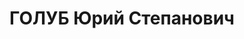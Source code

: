 ---
title: ГОЛУБ Юрий Степанович
description: '1915 р., смт Опішня Зіньківського р-ну Полтавської обл., українець,
  із селян, освіта початкова. Проживав у смт Опішня. Курсант військового училища м.
  Харків.

  Заарештований 25 вересня 1937 р. Засуджений Військовою Колегією Верховного Суду
  СРСР 10 жовтня 1937 р. за ст. ст. 54-8, 54-11 КК УРСР до розстрілу з конфіскацією
  майна. Вирок виконано 10 грудня 1937 р. у м. Харків.

  Реабілітований Полтавською обласною прокуратурою 11 вересня 1997 р.'
---